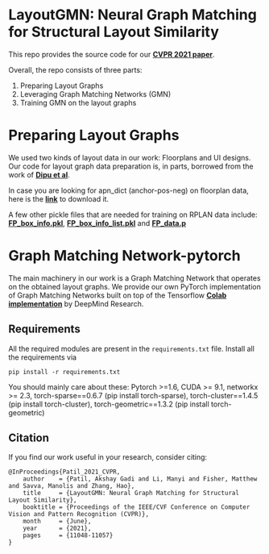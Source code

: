 # LayoutGMN: Neural Graph Matching for Structural Layout Similarity
This repo provides the source code for our **[CVPR 2021 paper](https://openaccess.thecvf.com/content/CVPR2021/papers/Patil_LayoutGMN_Neural_Graph_Matching_for_Structural_Layout_Similarity_CVPR_2021_paper.pdf)**.

Overall, the repo consists of three parts:

1) Preparing Layout Graphs
2) Leveraging Graph Matching Networks (GMN)
3) Training GMN on the layout graphs

# Preparing Layout Graphs
We used two kinds of layout data in our work: Floorplans and UI designs.
Our code for layout graph data preparation is, in parts, borrowed from the work of **[Dipu et al](https://github.com/dips4717/gcn-cnn)**.

In case you are looking for apn_dict (anchor-pos-neg) on floorplan data, here is the **[link](https://drive.google.com/file/d/1f-4Ll7HOKsZ2gJQgu9QZD7_MNCO3OOvV/view?usp=sharing)** to download it.

A few other pickle files that are needed for training on RPLAN data include: **[FP_box_info.pkl](https://drive.google.com/file/d/1rRw6XBsSZv9nnHSjj6YTvS-fqvAm_3WT/view?usp=sharing)**, **[FP_box_info_list.pkl](https://drive.google.com/file/d/10Q4EjqqE3kFjP0BTdnE2s0wZ1xycKndG/view?usp=sharing)** and **[FP_data.p](https://drive.google.com/file/d/15U4B59mz54qWIaQXDFV-xXi1Vchn8y_D/view?usp=sharing)**

# Graph Matching Network-pytorch
The main machinery in our work is a Graph Matching Network that operates on the obtained layout graphs. 
We provide our own PyTorch implementation of Graph Matching Networks built on top of the Tensorflow **[Colab implementation](https://colab.research.google.com/github/deepmind/deepmind_research/blob/master/graph_matching_networks/graph_matching_networks.ipynb)** by DeepMind Research.

## Requirements
All the required modules are present in the `requirements.txt` file. 
Install all the requirements via

`pip install -r requirements.txt`

You should mainly care about these:
Pytorch >=1.6, CUDA >= 9.1, networkx >= 2.3, torch-sparse==0.6.7 (pip install torch-sparse), torch-cluster==1.4.5 (pip install torch-cluster), torch-geometric==1.3.2 (pip install torch-geometric)


## Citation
If you find our work useful in your research, consider citing:

```
@InProceedings{Patil_2021_CVPR,
    author    = {Patil, Akshay Gadi and Li, Manyi and Fisher, Matthew and Savva, Manolis and Zhang, Hao},
    title     = {LayoutGMN: Neural Graph Matching for Structural Layout Similarity},
    booktitle = {Proceedings of the IEEE/CVF Conference on Computer Vision and Pattern Recognition (CVPR)},
    month     = {June},
    year      = {2021},
    pages     = {11048-11057}
}
```
